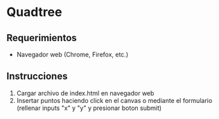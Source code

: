 # Quadtree

## Requerimientos

- Navegador web (Chrome, Firefox, etc.)


## Instrucciones

1. Cargar archivo de index.html en navegador web
2. Insertar puntos haciendo click en el canvas o mediante el formulario (rellenar inputs "x" y "y" y presionar boton submit)
